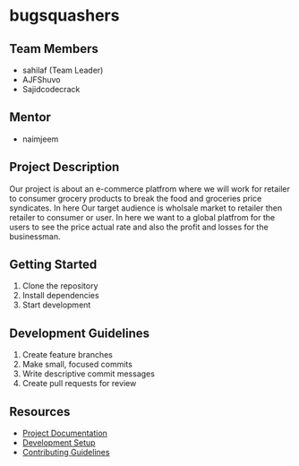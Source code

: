 # bugsquashers

## Team Members
- sahilaf (Team Leader)
- AJFShuvo
- Sajidcodecrack

## Mentor
- naimjeem

## Project Description
Our project is about an e-commerce platfrom where we will work for retailer to consumer grocery products to break the food and groceries  price syndicates. In here Our target audience is wholsale market to retailer then retailer to consumer or user. In here we want to a global platfrom for the users to see the price actual rate and also the profit and losses for the businessman.

## Getting Started
1. Clone the repository
2. Install dependencies
3. Start development

## Development Guidelines
1. Create feature branches
2. Make small, focused commits
3. Write descriptive commit messages
4. Create pull requests for review

## Resources
- [Project Documentation](docs/)
- [Development Setup](docs/setup.md)
- [Contributing Guidelines](CONTRIBUTING.md)
